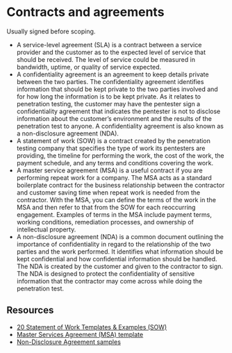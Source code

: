 # Contracts and agreements

Usually signed before scoping.

* A service-level agreement (SLA) is a contract between a service provider
and the customer as to the expected level of service that should be received.
The level of service could be measured in bandwidth, uptime, or quality of
service expected.
* A confidentiality agreement is an agreement to keep details
private between the two parties. The confidentiality agreement identifies
information that should be kept private to the two parties involved and for how
long the information is to be kept private. As it relates to penetration testing,
the customer may have the pentester sign a confidentiality agreement that
indicates the pentester is not to disclose information about the customer’s
environment and the results of the penetration test to anyone. A confidentiality
agreement is also known as a non-disclosure agreement (NDA).
* A statement of work (SOW) is a contract created by the penetration
testing company that specifies the type of work its pentesters are providing,
the timeline for performing the work, the cost of the work, the payment
schedule, and any terms and conditions covering the work.
* A master service agreement (MSA) is a useful contract if you are
performing repeat work for a company. The MSA acts as a standard boilerplate contract for the 
business relationship between the contractor and
customer saving time when repeat work is needed from the contractor. With
the MSA, you can define the terms of the work in the MSA and then refer to
that from the SOW for each reoccurring engagement. Examples of terms in
the MSA include payment terms, working conditions, remediation processes,
and ownership of intellectual property.
* A non-disclosure agreement (NDA) is a common document outlining the
importance of confidentiality in regard to the relationship of the two parties
and the work performed. It identifies what information should be kept
confidential and how confidential information should be handled. The NDA is
created by the customer and given to the contractor to sign. The NDA is
designed to protect the confidentiality of sensitive information that the
contractor may come across while doing the penetration test.

## Resources

* [20 Statement of Work Templates & Examples (SOW)](https://www.docformats.com/statement-of-work/)
* [Master Services Agreement (MSA) template](https://juro.com/contract-templates/msa-master-services-agreement)
* [Non-Disclosure Agreement samples](https://nondisclosureagreement.com/)